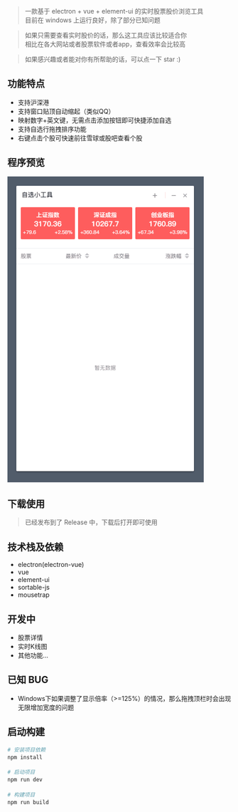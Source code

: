 > 一款基于 electron + vue + element-ui 的实时股票股价浏览工具  
> 目前在 windows 上运行良好，除了部分已知问题  

> 如果只需要查看实时股价的话，那么这工具应该比较适合你  
> 相比在各大网站或者股票软件或者app，查看效率会比较高
  
> 如果感兴趣或者能对你有所帮助的话，可以点一下 star :)

## 功能特点
- 支持沪深港
- 支持窗口贴顶自动缩起（类似QQ）
- 映射数字+英文键，无需点击添加按钮即可快捷添加自选
- 支持自选行拖拽排序功能
- 右键点击个股可快速前往雪球或股吧查看个股


## 程序预览
![](./screenshot/app.gif)

## 下载使用
> 已经发布到了 Release 中，下载后打开即可使用

## 技术栈及依赖
- electron(electron-vue)
- vue
- element-ui
- sortable-js
- mousetrap

## 开发中
- 股票详情
- 实时K线图
- 其他功能...

## 已知 BUG
- Windows下如果调整了显示倍率（>=125%）的情况，那么拖拽顶栏时会出现无限增加宽度的问题

## 启动构建
````bash 
# 安装项目依赖
npm install

# 启动项目
npm run dev

# 构建项目
npm run build
````
